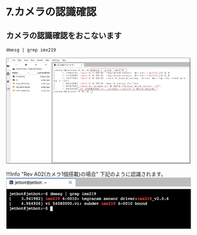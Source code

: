 # 7.カメラの認識確認


## カメラの認識確認をおこないます

```
dmesg | grep imx219
```

![](./img/camera001.jpg)

!!!Info "Rev A02(カメラ1個搭載)の場合"
	下記のように認識されます。
	![](./img/camera002.jpg)
